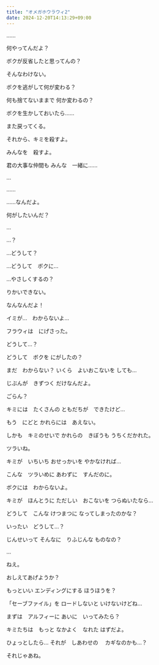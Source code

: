 ```yaml
---
title: "オメガホウラウィ2"
date: 2024-12-20T14:13:29+09:00
---
```

……

何やってんだよ？

ボクが反省したと思ってんの？

そんなわけない。


ボクを逃がして何が変わる？

何も捨てないままで
何か変わるの？


ボクを生かしておいたら……

また戻ってくる。


それから、キミを殺すよ。


みんなを　殺すよ。


君の大事な仲間も
みんな　一緒に……


…


……


……なんだよ。


何がしたいんだ？







…


…？


…どうして？


…どうして　ボクに…


…やさしくするの？


りかいできない。


なんなんだよ！


イミが…　わからないよ…


フラウィは　にげさった。


どうして…？

どうして　ボクを
にがしたの？

まだ　わからない？
いくら　よいおこないを
しても…

じぶんが　きずつく
だけなんだよ。

ごらん？

キミには　たくさんの
ともだちが　できたけど…

もう　にどと
かれらには　あえない。

しかも　キミのせいで
かれらの　きぼうも
うちくだかれた。

ツラいね。

キミが　いちいち
おせっかいを
やかなければ…

こんな　ツラいめに
あわずに　すんだのに。

ボクには　わからないよ。

キミが　ほんとうに
ただしい　おこないを
つらぬいたなら…

どうして　こんな
けつまつに
なってしまったのかな？

いったい　どうして…？

じんせいって
そんなに　りふじんな
ものなの？

…

ねえ。

おしえてあげようか？

もっといい
エンディングにする
ほうほうを？

「セーブファイル」を
ロードしないと
いけないけどね…

まずは　アルフィーに
あいに　いってみたら？

キミたちは　もっと
なかよく　なれた
はずだよ。

ひょっとしたら…
それが　しあわせの　
カギなのかも…？

それじゃあね。
